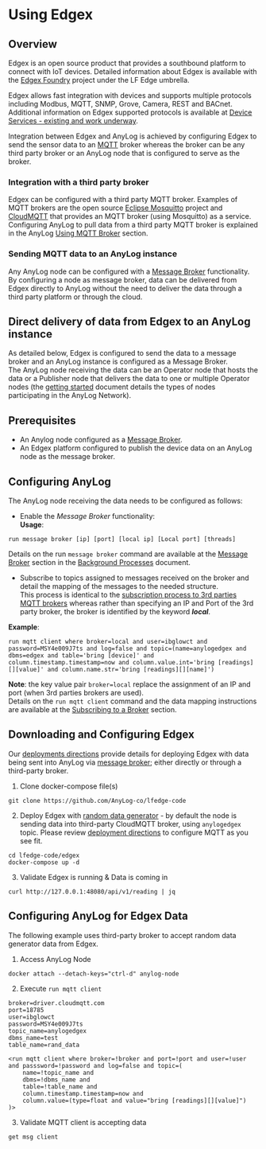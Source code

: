 # Using Edgex

## Overview

Edgex is an open source product that provides a southbound platform to connect with IoT devices.
Detailed information about Edgex is available with the [Edgex Foundry](https://www.edgexfoundry.org/ecosystem/members/) project under the LF Edge umbrella.  

Edgex allows fast integration with devices and supports multiple protocols including Modbus, MQTT, SNMP, Grove, Camera, REST and BACnet.
Additional information on Edgex supported protocols is available at [Device Services - existing and work underway](https://wiki.edgexfoundry.org/display/FA/Device+Services+-+existing+and+work+underway).  

Integration between Edgex and AnyLog is achieved by configuring Edgex to send the sensor data to an [MQTT](https://en.wikipedia.org/wiki/MQTT) broker
whereas the broker can be any third party broker or an AnyLog node that is configured to serve as the broker.

### Integration with a third party broker
Edgex can be configured with a third party MQTT broker. Examples of MQTT brokers are the open source [Eclipse Mosquitto](https://mosquitto.org/) project 
and [CloudMQTT](https://www.cloudmqtt.com/) that provides an MQTT broker (using Mosquitto) as a service.  
Configuring AnyLog to pull data from a third party MQTT broker is explained in the AnyLog [Using MQTT Broker](mqtt.md#using-mqtt-broker) section.

### Sending MQTT data to an AnyLog instance

Any AnyLog node can be configured with a [Message Broker](https://en.wikipedia.org/wiki/Message_broker) functionality.  
By configuring a node as message broker, data can be delivered from Edgex directly to AnyLog without the need to deliver the data through a third party platform or through the cloud.

## Direct delivery of data from Edgex to an AnyLog instance 

As detailed below, Edgex is configured to send the data to a message broker and an AnyLog instance is configured as a Message Broker.  
The AnyLog node receiving the data can be an Operator node that hosts the data or a Publisher node that delivers the data to one or multiple Operator nodes 
(the [getting started](getting%20started.md#type-of-instances) document details the types of nodes participating in the AnyLog Network). 

## Prerequisites

* An Anylog node configured as a [Message Broker](background%20processes.md#message-broker).
* An Edgex platform configured to publish the device data on an AnyLog node as the message broker.

## Configuring AnyLog

The AnyLog node receiving the data needs to be configured as follows:

* Enable the _Message Broker_ functionality:   
**Usage**:
```anylog
run message broker [ip] [port] [local ip] [Local port] [threads]
```
Details on the run `message broker` command are available at the [Message Broker](background%20processes.md#message-broker)
section in the [Background Processes](background%20processes.md#background-processes) document.

* Subscribe to topics assigned to messages received on the broker and detail the mapping of the messages to the needed structure.  
This process is identical to the [subscription process to 3rd parties MQTT brokers](mqtt.md#subscribing-to-a-broker) 
  whereas rather than specifying an IP and Port of the 3rd party broker, the broker is identified by the keyword ***local***.  
  
**Example**:
```anylog
run mqtt client where broker=local and user=ibglowct and password=MSY4e009J7ts and log=false and topic=(name=anylogedgex and dbms=edgex and table='bring [device]' and column.timestamp.timestamp=now and column.value.int='bring [readings][][value]' and column.name.str='bring [readings][][name]')
```

**Note**: the key value pair `broker=local` replace the assignment of an IP and port (when 3rd parties brokers are used).    
Details on the `run mqtt client` command and the data mapping instructions are available at the [Subscribing to a Broker](mqtt.md#subscribing-to-a-broker) section.  

## Downloading and Configuring Edgex 
Our [deployments directions](deployments/Support/EdgeX.md) provide details for deploying Edgex with data being sent into AnyLog via [message broker](https://docs.edgexfoundry.org/1.3/examples/Ch-ExamplesAddingMQTTDevice/); either directly or
through a third-party broker.

1. Clone docker-compose file(s)
```shell
git clone https://github.com/AnyLog-co/lfedge-code
```
2. Deploy Edgex with [random data generator](https://docs.edgexfoundry.org/1.3/examples/Ch-ExamplesRandomDeviceService/#edgex-apis-related-to-random-integer-device-service) - by default the node is sending data into third-party CloudMQTT broker, using 
`anylogedgex` topic. Please review [deployment directions](deployments/Support/EdgeX.md) to configure MQTT as 
you see fit.  
```shell  
cd lfedge-code/edgex
docker-compose up -d
```
3. Validate Edgex is running & Data is coming in  
```shell
curl http://127.0.0.1:48080/api/v1/reading | jq
```


## Configuring AnyLog for Edgex Data 
The following example uses third-party broker to accept random data generator data from Edgex. 
1. Access AnyLog Node
```shell
docker attach --detach-keys="ctrl-d" anylog-node
```
2. Execute `run mqtt client`
```anylog
broker=driver.cloudmqtt.com
port=18785
user=ibglowct
password=MSY4e009J7ts
topic_name=anylogedgex 
dbms_name=test 
table_name=rand_data 

<run mqtt client where broker=!broker and port=!port and user=!user and passsword=!password and log=false and topic=(
    name=!topic_name and 
    dbms=!dbms_name and 
    table=!table_name and 
    column.timestamp.timestamp=now and 
    column.value=(type=float and value="bring [readings][][value]") 
)>
```
3. Validate MQTT client is accepting data
```anylog
get msg client
```


